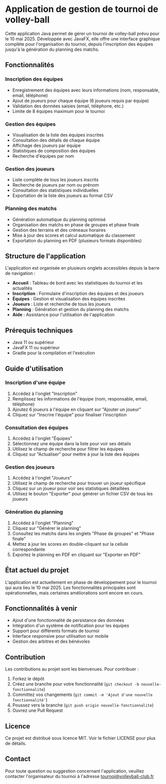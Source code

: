 # Application de gestion de tournoi de volley-ball

Cette application Java permet de gérer un tournoi de volley-ball prévu pour le 10 mai 2025. Développée avec JavaFX, elle offre une interface graphique complète pour l'organisation du tournoi, depuis l'inscription des équipes jusqu'à la génération du planning des matchs.

## Fonctionnalités

### Inscription des équipes
- Enregistrement des équipes avec leurs informations (nom, responsable, email, téléphone)
- Ajout de joueurs pour chaque équipe (6 joueurs requis par équipe)
- Validation des données saisies (email, téléphone, etc.)
- Limite de 8 équipes maximum pour le tournoi

### Gestion des équipes
- Visualisation de la liste des équipes inscrites
- Consultation des détails de chaque équipe
- Affichage des joueurs par équipe
- Statistiques de composition des équipes
- Recherche d'équipes par nom

### Gestion des joueurs
- Liste complète de tous les joueurs inscrits
- Recherche de joueurs par nom ou prénom
- Consultation des statistiques individuelles
- Exportation de la liste des joueurs au format CSV

### Planning des matchs
- Génération automatique du planning optimisé
- Organisation des matchs en phase de groupes et phase finale
- Gestion des terrains et des créneaux horaires
- Mise à jour des scores et calcul automatique du classement
- Exportation du planning en PDF (plusieurs formats disponibles)

## Structure de l'application

L'application est organisée en plusieurs onglets accessibles depuis la barre de navigation :

- **Accueil** : Tableau de bord avec les statistiques du tournoi et les actualités
- **Inscription** : Formulaire d'inscription des équipes et des joueurs
- **Équipes** : Gestion et visualisation des équipes inscrites
- **Joueurs** : Liste et recherche de tous les joueurs
- **Planning** : Génération et gestion du planning des matchs
- **Aide** : Assistance pour l'utilisation de l'application

## Prérequis techniques

- Java 11 ou supérieur
- JavaFX 11 ou supérieur
- Gradle pour la compilation et l'exécution

## Guide d'utilisation

### Inscription d'une équipe
1. Accédez à l'onglet "Inscription"
2. Remplissez les informations de l'équipe (nom, responsable, email, téléphone)
3. Ajoutez 6 joueurs à l'équipe en cliquant sur "Ajouter un joueur"
4. Cliquez sur "Inscrire l'équipe" pour finaliser l'inscription

### Consultation des équipes
1. Accédez à l'onglet "Équipes"
2. Sélectionnez une équipe dans la liste pour voir ses détails
3. Utilisez le champ de recherche pour filtrer les équipes
4. Cliquez sur "Actualiser" pour mettre à jour la liste des équipes

### Gestion des joueurs
1. Accédez à l'onglet "Joueurs"
2. Utilisez le champ de recherche pour trouver un joueur spécifique
3. Cliquez sur un joueur pour voir ses statistiques détaillées
4. Utilisez le bouton "Exporter" pour générer un fichier CSV de tous les joueurs

### Génération du planning
1. Accédez à l'onglet "Planning"
2. Cliquez sur "Générer le planning"
3. Consultez les matchs dans les onglets "Phase de groupes" et "Phase finale"
4. Mettez à jour les scores en double-cliquant sur la cellule correspondante
5. Exportez le planning en PDF en cliquant sur "Exporter en PDF"

## État actuel du projet

L'application est actuellement en phase de développement pour le tournoi qui aura lieu le 10 mai 2025. Les fonctionnalités principales sont opérationnelles, mais certaines améliorations sont encore en cours.

## Fonctionnalités à venir

- Ajout d'une fonctionnalité de persistance des données
- Intégration d'un système de notification pour les équipes
- Support pour différents formats de tournoi
- Interface responsive pour utilisation sur mobile
- Gestion des arbitres et des bénévoles

## Contribution

Les contributions au projet sont les bienvenues. Pour contribuer :

1. Forkez le dépôt
2. Créez une branche pour votre fonctionnalité (`git checkout -b nouvelle-fonctionnalite`)
3. Committez vos changements (`git commit -m 'Ajout d'une nouvelle fonctionnalité'`)
4. Poussez vers la branche (`git push origin nouvelle-fonctionnalite`)
5. Ouvrez une Pull Request

## Licence

Ce projet est distribué sous licence MIT. Voir le fichier LICENSE pour plus de détails.

## Contact

Pour toute question ou suggestion concernant l'application, veuillez contacter l'organisateur du tournoi à l'adresse tournoi@volleyball-club.fr